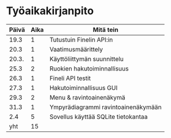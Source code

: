 # Työaikakirjanpito

| Päivä | Aika	| Mitä tein  |
| - | - | - |
| 19.3 | 1 | Tutustuin Finelin API:in |
| 20.3	| 1	| Vaatimusmäärittely |	
| 20.3. | 1	| Käyttöliittymän suunnittelu |
| 25.3 | 2 | Ruokien hakutoiminnallisuus |
| 26.3 | 1 | Fineli API testit |
| 27.3 | 1 | Hakutoiminnallisuus GUI |
| 29.3 | 2 | Menu & ravintoainenäkymä |
| 31.3 | 1 | Ympyrädiagrammi ravintoainenäkymään |
| 2.4 | 5 | Sovellus käyttää SQLite tietokantaa |
| yht   | 15 | | 
